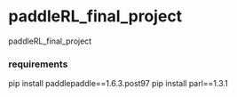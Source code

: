 # paddleRL_final_project
paddleRL_final_project

### requirements
pip install paddlepaddle==1.6.3.post97
pip install parl==1.3.1
